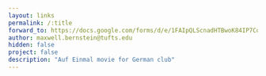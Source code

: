 ```yaml
---
layout: links
permalink: /:title
forward_to: https://docs.google.com/forms/d/e/1FAIpQLScnadHTBwoK84IP7CoEA4NVKOQnYVwiKWOX_Yy4julhslM7bg/viewform
author: maxwell.bernstein@tufts.edu
hidden: false
project: false
description: "Auf Einmal movie for German club"
---
```

